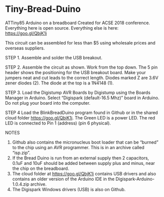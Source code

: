 # Tiny-Bread-Duino
ATTiny85 Arduino on a breadboard
Created for ACSE 2018 conference.
Everything here is open source.
Everything else is here: https://goo.gl/QbjK1i

This circuit can be assembled for less than $5 using wholesale prices and overseas suppliers.

STEP 1.
Assemble and solder the USB breakout.

STEP 2.
Assemble the circuit as shown. Work from the top down. The 5 pin header shows the positioning for the USB breakout board. Make your jumpers neat and cut leads to the correct length. Diodes marked Z are 3.6V zener diodes (2). The diode at the top is a 1N4148 (1).


STEP 3.
Load the Digistump AVR Boards by Digistump using the Boards Manager in Arduino. Select “Digispark (default-16.5 Mhz)” board in Arduino. Do not plug your board into the computer.

STEP 4
Load the BlinkBreadDuino program found in Github or in the shared cloud folder https://goo.gl/QbjK1i. The Green LED is a power LED. The red LED is connected to Pin 1 (address) (pin 6 physical).

NOTES
1. Github also contains the micronucleus boot loader that can be “burned” to the chip using an AVR programmer. This is in an archive called “isp.zip”.
2. If the Bread Duino is run from an external supply then 2 capacitors, 0.1uF and 10uF should be added between supply plus and minus, near the chip on the breadboard.
3. The cloud folder at  https://goo.gl/QbjK1i contains USB drivers and also contains an older version of the Arduino IDE in the Digispark-Arduino-1.0.4.zip archive. 
4. The Digispark Windows drivers (USB) is also on Github.
